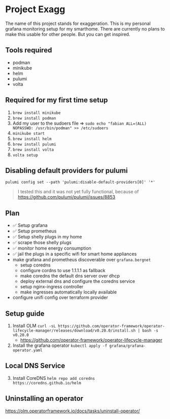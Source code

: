 # Project Exagg

The name of this project stands for exaggeration. This is my personal grafana monitoring setup for my smarthome. There are currently no plans to make this usable for other people. But you can get inspired.

## Tools required

- podman
- minikube
- helm
- pulumi
- volta

## Required for my first time setup

1. `brew install minikube`
2. `brew install podman`
3. Add my user to the sudoers file => `sudo echo "fabian ALL=(ALL) NOPASSWD: /usr/bin/podman" >> /etc/sudoers`
4. `minikube start`
5. `brew install helm`
6. `brew install pulumi`
7. `brew install volta`
8. `volta setup`

## Disabling default providers for pulumi

`pulumi config set --path 'pulumi:disable-default-providers[0]' '*'`

> I tested this and it was not yet fully functional, because of https://github.com/pulumi/pulumi/issues/8853

## Plan

- ✅ Setup grafana
- ✅ Setup prometheus
- ✅ Setup shelly plugs in my home
- ✅ scrape those shelly plugs
- ✅ monitor home energy consumption
- ✅ jail the plugs in a specific wifi for smart home appliances
- make grafana and prometheus discoverable over `grafana.bergnet`
  - setup coredns
  - configure cordns to use 1.1.1.1 as fallback
  - make coredns the default dns server over dhcp
  - deploy external dns and configure the coredns service
  - setup nginx-ingress controller
  - make ingresses automatically locally available
- configure unifi config over terraform provider

## Setup guide

1. Install OLM `curl -sL https://github.com/operator-framework/operator-lifecycle-manager/releases/download/v0.20.0/install.sh | bash -s v0.20.0`
   - <https://github.com/operator-framework/operator-lifecycle-manager>
2. Install the grafana operator `kubectl apply -f grafana/grafana-operator.yaml`

## Local DNS Service

3. Install CoreDNS `helm repo add coredns https://coredns.github.io/helm`

## Uninstalling an operator

<https://olm.operatorframework.io/docs/tasks/uninstall-operator/>
